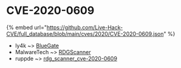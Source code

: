 # CVE-2020-0609
{% embed url="https://github.com/Live-Hack-CVE/full_database/blob/main/cves/2020/CVE-2020-0609.json" %}

* ly4k ~> [BlueGate](https://www.alice-snow.ru/2020/database/cve-2020-0609/bluegate-ly4k)
* MalwareTech ~> [RDGScanner](https://www.alice-snow.ru/2020/database/cve-2020-0609/rdgscanner-malwaretech)
* ruppde ~> [rdg_scanner_cve-2020-0609](https://www.alice-snow.ru/2020/database/cve-2020-0609/rdg_scanner_cve-2020-0609-ruppde)